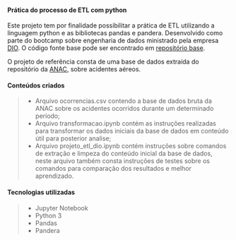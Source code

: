 #### Prática do processo de ETL com python

Este projeto tem por finalidade possibilitar a prática de 
ETL utilizando a linguagem python e as bibliotecas pandas e pandera. Desenvolvido como parte do bootcamp sobre engenharia de dados ministrado pela empresa [DIO](https://www.dio.me/).  O código fonte base pode ser encontrado em [repositório base](https://github.com/ftiosso/dio-curso-etl).

O projeto de referência consta de uma base de dados 
extraída do repositório da [ANAC](https://dados.gov.br/dataset/ocorrencias-aeronauticas-da-aviacao-civil-brasileira), sobre acidentes aéreos.


#### Conteúdos criados

> - Arquivo ocorrencias.csv contendo a base de dados bruta da ANAC sobre os acidentes ocorridos durante um determinado período;
> - Arquivo transformacao.ipynb contém as instruções realizadas para transformar os dados iniciais da base de dados em conteúdo útil para posterior analise;
> - Arquivo projeto_etl_dio.ipynb contém instruções sobre comandos de extração e limpeza do conteúdo inicial da base de dados, neste arquivo também consta instruções de testes sobre os comandos para comparação dos resultados e melhor aprendizado.


#### Tecnologias utilizadas

> - Jupyter Notebook
>  - Python 3
>  - Pandas
>  - Pandera
